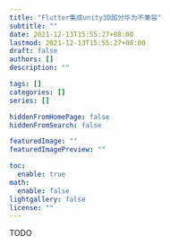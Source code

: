 ```yaml
---
title: "Flutter集成unity3D部分华为不兼容"
subtitle: ""
date: 2021-12-13T15:55:27+08:00
lastmod: 2021-12-13T15:55:27+08:00
draft: false
authors: []
description: ""

tags: []
categories: []
series: []

hiddenFromHomePage: false
hiddenFromSearch: false

featuredImage: ""
featuredImagePreview: ""

toc:
  enable: true
math:
  enable: false
lightgallery: false
license: ""
---
```


<!--more-->

TODO
